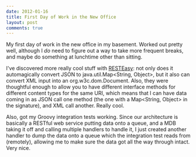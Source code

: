 ```yaml
---
date: 2012-01-16
title: First Day of Work in the New Office
layout: post
comments: true
---
```

My first day of work in the new office in my basement. Worked out pretty well, although I *do* need to figure out a way to take more frequent breaks, and maybe do something at lunchtime other than sitting.

I've discovered more really cool stuff with [RESTEasy](http://www.jboss.org/resteasy): not only does it automagically convert JSON to java.util.Map<String, Object>, but it also can convert XML input into an org.w3c.dom.Document. Also, they were thoughtful enough to allow you to have different interface methods for different content types for the same URI, which means that I can have data coming in as JSON call one method (the one with a Map<String, Object> in the signature), and XML call another. Really cool.

Also, got my Groovy integration tests working. Since our architecture is basically a RESTful web service putting data onto a queue, and a MDB taking it off and calling multiple handlers to handle it, I just created another handler to dump the data onto a queue which the integration test reads from (remotely), allowing me to make sure the data got all the way through intact. Very nice.
